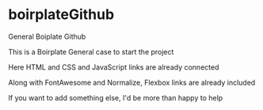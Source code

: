 # boirplateGithub
General Boiplate Github

This is a Boirplate General case to start the project

Here HTML and CSS and JavaScript links are already connected

Along with FontAwesome and Normalize, Flexbox links are already included

If you want to add something else, I'd be more than happy to help

